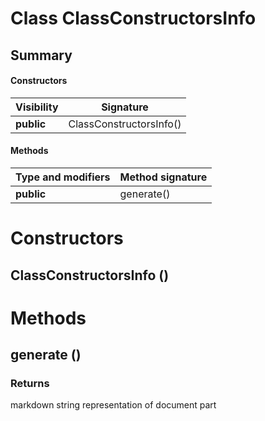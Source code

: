 Class ClassConstructorsInfo
===========================
Summary
-------
#### Constructors
| Visibility | Signature               |
| ---------- | ----------------------- |
| **public** | ClassConstructorsInfo() |
#### Methods
| Type and modifiers | Method signature |
| ------------------ | ---------------- |
| **public**         | generate()       |

Constructors
============
ClassConstructorsInfo ()
------------------------


Methods
=======
generate ()
-----------

### Returns
markdown string representation of document part



